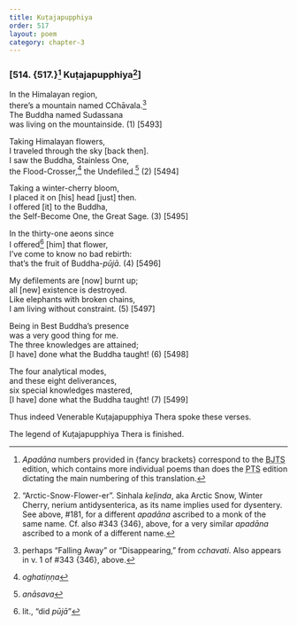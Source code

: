 ```yaml
---
title: Kuṭajapupphiya
order: 517
layout: poem
category: chapter-3
---
```


### \[514. {517.}[^1] Kuṭajapupphiya[^2]\]

In the Himalayan region,  
there’s a mountain named <span class="diacritics" data-state="on">C</span><span class="no-diacritics" data-state="off">Ch</span>āvala.[^3]  
The Buddha named Sudassana  
was living on the mountainside. (1) \[5493\]

Taking Himalayan flowers,  
I traveled through the sky \[back then\].  
I saw the Buddha, Stainless One,  
the Flood-Crosser,[^4] the Undefiled.[^5] (2) \[5494\]

Taking a winter-cherry bloom,  
I placed it on \[his\] head \[just\] then.  
I offered \[it\] to the Buddha,  
the Self-Become One, the Great Sage. (3) \[5495\]

In the thirty-one aeons since  
I offered[^6] \[him\] that flower,  
I’ve come to know no bad rebirth:  
that’s the fruit of Buddha-*pūjā*. (4) \[5496\]

My defilements are \[now\] burnt up;  
all \[new\] existence is destroyed.  
Like elephants with broken chains,  
I am living without constraint. (5) \[5497\]

Being in Best Buddha’s presence  
was a very good thing for me.  
The three knowledges are attained;  
\[I have\] done what the Buddha taught! (6) \[5498\]

The four analytical modes,  
and these eight deliverances,  
six special knowledges mastered,  
\[I have\] done what the Buddha taught! (7) \[5499\]

Thus indeed Venerable Kuṭajapupphiya Thera spoke these verses.

The legend of Kuṭajapupphiya Thera is finished.

[^1]: *Apadāna* numbers provided in {fancy brackets} correspond to the <abbr title="Buddha Jayanthi Tripitaka Series">BJTS</abbr> edition, which contains more individual poems than does the <abbr title="Pali Text Society">PTS</abbr> edition dictating the main numbering of this translation.

[^2]: “Arctic-Snow-Flower-er”. Sinhala *keḷinda*, aka Arctic Snow, Winter Cherry, nerium antidysenterica, as its name implies used for dysentery. See above, \#181, for a different *apadāna* ascribed to a monk of the same name. Cf. also \#343 {346}, above, for a very similar *apadāna* ascribed to a monk of a different name.

[^3]: perhaps “Falling Away” or “Disappearing,” from *<span class="diacritics" data-state="on">c</span><span class="no-diacritics" data-state="off">ch</span>avati*. Also appears in v. 1 of \#343 {346}, above.

[^4]: *oghatiṇṇa*

[^5]: *anāsava*

[^6]: lit., “did *pūjā*”
